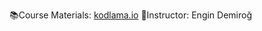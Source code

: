 📚Course Materials: <a href="https://www.kodlama.io/p/yazilim-gelistirici-yetistirme-kampi2">kodlama.io</a>
👤Instructor: Engin Demiroğ
